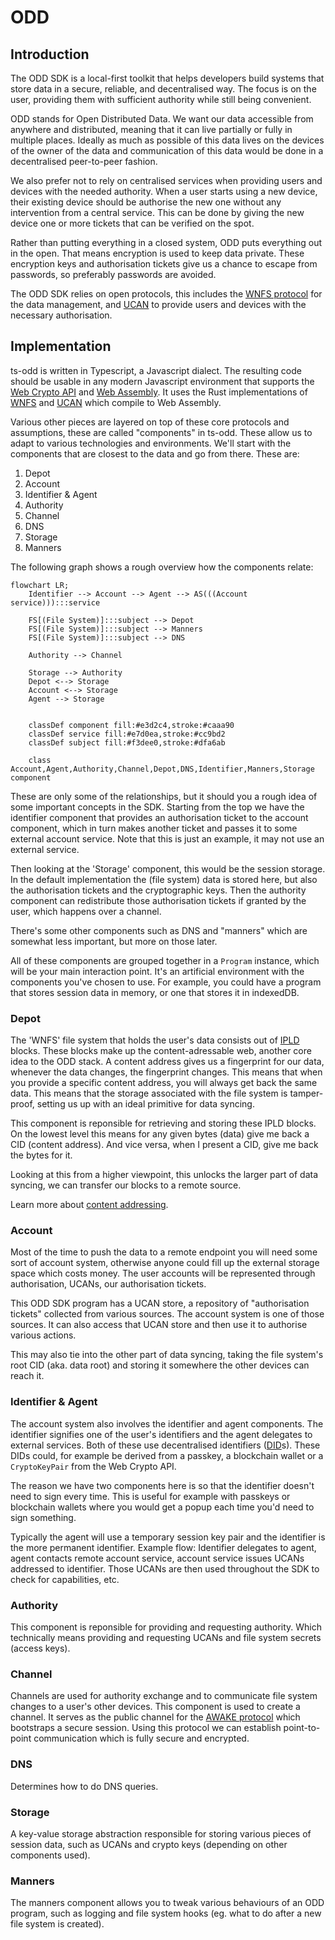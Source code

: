 # ODD

## Introduction

The ODD SDK is a local-first toolkit that helps developers build systems that store data in a secure, reliable, and decentralised way. The focus is on the user, providing them with sufficient authority while still being convenient.

ODD stands for Open Distributed Data. We want our data accessible from anywhere and distributed, meaning that it can live partially or fully in multiple places. Ideally as much as possible of this data lives on the devices of the owner of the data and communication of this data would be done in a decentralised peer-to-peer fashion.

We also prefer not to rely on centralised services when providing users and devices with the needed authority. When a user starts using a new device, their existing device should be authorise the new one without any intervention from a central service. This can be done by giving the new device one or more tickets that can be verified on the spot.

Rather than putting everything in a closed system, ODD puts everything out in the open. That means encryption is used to keep data private. These encryption keys and authorisation tickets give us a chance to escape from passwords, so preferably passwords are avoided.

The ODD SDK relies on open protocols, this includes the [WNFS protocol](https://github.com/wnfs-wg) for the data management, and [UCAN](https://github.com/ucan-wg) to provide users and devices with the necessary authorisation.

## Implementation

ts-odd is written in Typescript, a Javascript dialect. The resulting code should be usable in any modern Javascript environment that supports the [Web Crypto API](https://developer.mozilla.org/en-US/docs/Web/API/Web_Crypto_API) and [Web Assembly](https://webassembly.org/). It uses the Rust implementations of [WNFS](https://github.com/wnfs-wg/rs-wnfs) and [UCAN](https://github.com/ucan-wg/rs-ucan) which compile to Web Assembly.

Various other pieces are layered on top of these core protocols and assumptions, these are called "components" in ts-odd. These allow us to adapt to various technologies and environments. We'll start with the components that are closest to the data and go from there. These are:

1. Depot
2. Account
3. Identifier & Agent
4. Authority
5. Channel
6. DNS
7. Storage
8. Manners

The following graph shows a rough overview how the components relate:

```mermaid
flowchart LR;
    Identifier --> Account --> Agent --> AS(((Account service))):::service

    FS[(File System)]:::subject --> Depot
    FS[(File System)]:::subject --> Manners
    FS[(File System)]:::subject --> DNS

    Authority --> Channel

    Storage --> Authority
    Depot <--> Storage
    Account <--> Storage
    Agent --> Storage


    classDef component fill:#e3d2c4,stroke:#caaa90
    classDef service fill:#e7d0ea,stroke:#cc9bd2
    classDef subject fill:#f3dee0,stroke:#dfa6ab

    class Account,Agent,Authority,Channel,Depot,DNS,Identifier,Manners,Storage component
```

These are only some of the relationships, but it should you a rough idea of some important concepts in the SDK. Starting from the top we have the identifier component that provides an authorisation ticket to the account component, which in turn makes another ticket and passes it to some external account service. Note that this is just an example, it may not use an external service.

Then looking at the 'Storage' component, this would be the session storage. In the default implementation the (file system) data is stored here, but also the authorisation tickets and the cryptographic keys. Then the authority component can redistribute those authorisation tickets if granted by the user, which happens over a channel.

There's some other components such as DNS and "manners" which are somewhat less important, but more on those later.

All of these components are grouped together in a `Program` instance, which will be your main interaction point. It's an artificial environment with the components you've chosen to use. For example, you could have a program that stores session data in memory, or one that stores it in indexedDB.

### Depot

The 'WNFS' file system that holds the user's data consists out of [IPLD](https://ipld.io/) blocks. These blocks make up the content-adressable web, another core idea to the ODD stack. A content address gives us a fingerprint for our data, whenever the data changes, the fingerprint changes. This means that when you provide a specific content address, you will always get back the same data. This means that the storage associated with the file system is tamper-proof, setting us up with an ideal primitive for data syncing.

This component is reponsible for retrieving and storing these IPLD blocks. On the lowest level this means for any given bytes (data) give me back a CID (content address). And vice versa, when I present a CID, give me back the bytes for it.

Looking at this from a higher viewpoint, this unlocks the larger part of data syncing, we can transfer our blocks to a remote source.

Learn more about [content addressing](https://dweb-primer.ipfs.io/avenues-for-access/power-of-content-addressing).

### Account

Most of the time to push the data to a remote endpoint you will need some sort of account system, otherwise anyone could fill up the external storage space which costs money. The user accounts will be represented through authorisation, UCANs, our authorisation tickets.

This ODD SDK program has a UCAN store, a repository of "authorisation tickets" collected from various sources. The account system is one of those sources. It can also access that UCAN store and then use it to authorise various actions.

This may also tie into the other part of data syncing, taking the file system's root CID (aka. data root) and storing it somewhere the other devices can reach it.

### Identifier & Agent

The account system also involves the identifier and agent components. The identifier signifies one of the user's identifiers and the agent delegates to external services. Both of these use decentralised identifiers ([DID](https://www.w3.org/TR/did-core/)s). These DIDs could, for example be derived from a passkey, a blockchain wallet or a `CryptoKeyPair` from the Web Crypto API.

The reason we have two components here is so that the identifier doesn't need to sign every time. This is useful for example with passkeys or blockchain wallets where you would get a popup each time you'd need to sign something.

Typically the agent will use a temporary session key pair and the identifier is the more permanent identifier. Example flow: Identifier delegates to agent, agent contacts remote account service, account service issues UCANs addressed to identifier. Those UCANs are then used throughout the SDK to check for capabilities, etc.

### Authority

This component is reponsible for providing and requesting authority. Which technically means providing and requesting UCANs and file system secrets (access keys).

### Channel

Channels are used for authority exchange and to communicate file system changes to a user's other devices. This component is used to create a channel. It serves as the public channel for the [AWAKE protocol](https://github.com/ucan-wg/awake) which bootstraps a secure session. Using this protocol we can establish point-to-point communication which is fully secure and encrypted.

### DNS

Determines how to do DNS queries.

### Storage

A key-value storage abstraction responsible for storing various pieces of session data, such as UCANs and crypto keys (depending on other components used).

### Manners

The manners component allows you to tweak various behaviours of an ODD program, such as logging and file system hooks (eg. what to do after a new file system is created).
